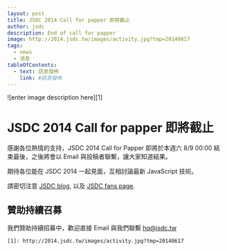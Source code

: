 ```yaml
---
layout: post
title: JSDC 2014 Call for papper 即將截止
author: jsdc
description: End of call for papper
image: http://2014.jsdc.tw/images/activity.jpg?tmp=20140617
tags:
  - news
  - 消息
tableOfContents:
  - text: 訊息發佈
    link: #訊息發佈
---
```


![enter image description here][1]

# JSDC 2014 Call for papper 即將截止

感謝各位熱情的支持，JSDC 2014 Call for Papper 即將於本週六 8/9 00:00 結束最後，之後將會以 Email 與投稿者聯繫，讓大家知道結果。

期待各位能在 JSDC 2014 一起見面，互相討論最新 JavaScript 技術。

請密切注意 [JSDC blog](http://blog.jsdc.tw), 以及 [JSDC fans page](https://www.facebook.com/JSDC.TW).

## 贊助持續召募

我們贊助持續招募中，歡迎直接 Email 與我們聯繫 [hq@jsdc.tw](mailto:hq@jsdc.tw)

    [1]: http://2014.jsdc.tw/images/activity.jpg?tmp=20140617
